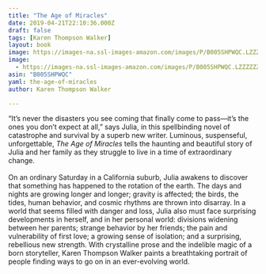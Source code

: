 ```yaml
---
title: "The Age of Miracles"
date: 2019-04-21T22:10:36.000Z
draft: false
tags: [Karen Thompson Walker]
layout: book
image: https://images-na.ssl-images-amazon.com/images/P/B005SHPWQC.LZZZZZZZ.jpg
image: 
  - https://images-na.ssl-images-amazon.com/images/P/B005SHPWQC.LZZZZZZZ.jpg
asin: "B005SHPWQC"
yaml: the-age-of-miracles
author: Karen Thompson Walker

---
```


“It’s never the disasters you see coming that finally come to pass—it’s the ones you don’t expect at all,” says Julia, in this spellbinding novel of catastrophe and survival by a superb new writer. Luminous, suspenseful, unforgettable, *The Age of Miracles* tells the haunting and beautiful story of Julia and her family as they struggle to live in a time of extraordinary change.  
    
 On an ordinary Saturday in a California suburb, Julia awakens to discover that something has happened to the rotation of the earth. The days and nights are growing longer and longer; gravity is affected; the birds, the tides, human behavior, and cosmic rhythms are thrown into disarray. In a world that seems filled with danger and loss, Julia also must face surprising developments in herself, and in her personal world: divisions widening between her parents; strange behavior by her friends; the pain and vulnerability of first love; a growing sense of isolation; and a surprising, rebellious new strength. With crystalline prose and the indelible magic of a born storyteller, Karen Thompson Walker paints a breathtaking portrait of people finding ways to go on in an ever-evolving world.